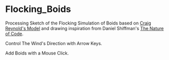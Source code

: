 # Flocking_Boids
Processing Sketch of the Flocking Simulation of Boids based on [Craig Reynold's Model](https://www.red3d.com/cwr/boids/) and drawing
inspiration from Daniel Shiffman's [The Nature of Code](https://natureofcode.com/book/chapter-6-autonomous-agents/).

Control The Wind's Direction with Arrow Keys.

Add Boids with a Mouse Click. 

